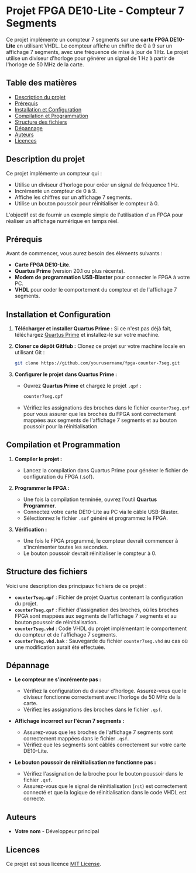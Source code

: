 
# Projet FPGA DE10-Lite - Compteur 7 Segments

Ce projet implémente un compteur 7 segments sur une **carte FPGA DE10-Lite** en utilisant VHDL. Le compteur affiche un chiffre de 0 à 9 sur un affichage 7 segments, avec une fréquence de mise à jour de 1 Hz. Le projet utilise un diviseur d'horloge pour générer un signal de 1 Hz à partir de l'horloge de 50 MHz de la carte.

## Table des matières

- [Description du projet](#description-du-projet)
- [Prérequis](#prérequis)
- [Installation et Configuration](#installation-et-configuration)
- [Compilation et Programmation](#compilation-et-programmation)
- [Structure des fichiers](#structure-des-fichiers)
- [Dépannage](#dépannage)
- [Auteurs](#auteurs)
- [Licences](#licences)

## Description du projet

Ce projet implémente un compteur qui :
- Utilise un diviseur d'horloge pour créer un signal de fréquence 1 Hz.
- Incrémente un compteur de 0 à 9.
- Affiche les chiffres sur un affichage 7 segments.
- Utilise un bouton poussoir pour réinitialiser le compteur à 0.

L'objectif est de fournir un exemple simple de l'utilisation d'un FPGA pour réaliser un affichage numérique en temps réel.

## Prérequis

Avant de commencer, vous aurez besoin des éléments suivants :

- **Carte FPGA DE10-Lite**.
- **Quartus Prime** (version 20.1 ou plus récente).
- **Modem de programmation USB-Blaster** pour connecter le FPGA à votre PC.
- **VHDL** pour coder le comportement du compteur et de l'affichage 7 segments.

## Installation et Configuration

1. **Télécharger et installer Quartus Prime :**
   Si ce n'est pas déjà fait, téléchargez [Quartus Prime](https://www.intel.com/content/www/us/en/programmable/downloads/download-center.html) et installez-le sur votre machine.

2. **Cloner ce dépôt GitHub :**
   Clonez ce projet sur votre machine locale en utilisant Git :
   ```bash
   git clone https://github.com/yourusername/fpga-counter-7seg.git
   ```

3. **Configurer le projet dans Quartus Prime :**
   - Ouvrez **Quartus Prime** et chargez le projet `.qpf` :
     ```bash
     counter7seg.qpf
     ```
   - Vérifiez les assignations des broches dans le fichier `counter7seg.qsf` pour vous assurer que les broches du FPGA sont correctement mappées aux segments de l'affichage 7 segments et au bouton poussoir pour la réinitialisation.

## Compilation et Programmation

1. **Compiler le projet :**
   - Lancez la compilation dans Quartus Prime pour générer le fichier de configuration du FPGA (.sof).

2. **Programmer le FPGA :**
   - Une fois la compilation terminée, ouvrez l'outil **Quartus Programmer**.
   - Connectez votre carte DE10-Lite au PC via le câble USB-Blaster.
   - Sélectionnez le fichier `.sof` généré et programmez le FPGA.

3. **Vérification :**
   - Une fois le FPGA programmé, le compteur devrait commencer à s'incrémenter toutes les secondes.
   - Le bouton poussoir devrait réinitialiser le compteur à 0.

## Structure des fichiers

Voici une description des principaux fichiers de ce projet :

- **`counter7seg.qpf`** : Fichier de projet Quartus contenant la configuration du projet.
- **`counter7seg.qsf`** : Fichier d'assignation des broches, où les broches FPGA sont mappées aux segments de l'affichage 7 segments et au bouton poussoir de réinitialisation.
- **`counter7seg.vhd`** : Code VHDL du projet implémentant le comportement du compteur et de l'affichage 7 segments.
- **`counter7seg.vhd.bak`** : Sauvegarde du fichier `counter7seg.vhd` au cas où une modification aurait été effectuée.

## Dépannage

- **Le compteur ne s'incrémente pas :**
  - Vérifiez la configuration du diviseur d'horloge. Assurez-vous que le diviseur fonctionne correctement avec l'horloge de 50 MHz de la carte.
  - Vérifiez les assignations des broches dans le fichier `.qsf`.
  
- **Affichage incorrect sur l'écran 7 segments :**
  - Assurez-vous que les broches de l'affichage 7 segments sont correctement mappées dans le fichier `.qsf`.
  - Vérifiez que les segments sont câblés correctement sur votre carte DE10-Lite.

- **Le bouton poussoir de réinitialisation ne fonctionne pas :**
  - Vérifiez l'assignation de la broche pour le bouton poussoir dans le fichier `.qsf`.
  - Assurez-vous que le signal de réinitialisation (`rst`) est correctement connecté et que la logique de réinitialisation dans le code VHDL est correcte.

## Auteurs

- **Votre nom** - Développeur principal

## Licences

Ce projet est sous licence [MIT License](LICENSE).
